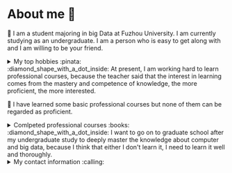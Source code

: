 # About me :star_struck:
  :diamond_shape_with_a_dot_inside:	I am a student majoring in big Data at Fuzhou University. I am currently studying as an undergraduate. I am a person who is easy to get along with and I am willing to be your friend.
  <details>
<summary>My top hobbies :pinata:</summary>
    
  | Rank | Hobbies |
|-----:|---------------|
|     1|   Sleeping :sleeping:    |
|     2|   One Piece :pirate_flag:  |
|     3|   Sports :running_shirt_with_sash:     |

</details>
  :diamond_shape_with_a_dot_inside:	At present, I am working hard to learn professional courses, because the teacher said that the interest in learning comes from the mastery and competence of knowledge, the more proficient, the more interested.
  
  :diamond_shape_with_a_dot_inside:	I have learned some basic professional courses but none of them can be regarded as proficient.
   <details>
<summary>Comlpeted professional courses :books:</summary>
     
  | Rank | Courses |
|-----:|----------------------------|
|     1|   C language               |
|     2|   Python                   |
|     3|   Java                     |
|     4|   Data structure           |
|     5|   Comeputer network        |
|     6|   Computer operating system|     

</details>
  :diamond_shape_with_a_dot_inside:	I want to go on to graduate school after my undergraduate study to deeply master the knowledge about computer and big data, because I think that either I don't learn it, I need to learn it well and thoroughly.
   <details>
<summary>My contact information :calling:</summary>
    
  | Rank | contacts |
|-------:|---------------|
| QQ     |  3064816400   |
| WeChat |  wanglujie419 |
| Phone  |  15255251455  |

  </details>
